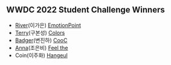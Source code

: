 ## WWDC 2022 Student Challenge Winners

 * [River](https://github.com/rriver2)(이가은) [EmotionPoint](https://github.com/rriver2/WWDC--Ep-) 
 * [Terry](https://github.com/terry-koo)(구본성) [Colors](https://github.com/terry-koo/WWDC_Colors_SwiftUI)
 * [Badger](https://github.com/Byeonjinha)(변진하) [CooC](https://github.com/Byeonjinha/CooC)
 * [Anna](https://github.com/Eunbi-Cho)(조은비) [Feel the](https://github.com/Eunbi-Cho/Feel-the.git)
 * Coin(이주화) [Hangeul]()
